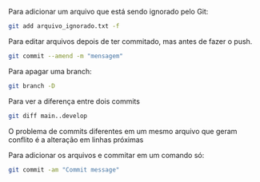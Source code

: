 Para adicionar um arquivo que está sendo ignorado pelo Git:

```bash
git add arquivo_ignorado.txt -f
```

Para editar arquivos depois de ter commitado, mas antes de fazer o push.

```bash
git commit --amend -m "mensagem"
```

Para apagar uma branch:

```bash
git branch -D
```

Para ver a diferença entre dois commits
```bash
git diff main..develop
```

O problema de commits diferentes em um mesmo arquivo que geram conflito é a alteração em linhas próximas

Para adicionar os arquivos e commitar em um comando só:
```bash
git commit -am "Commit message"
```